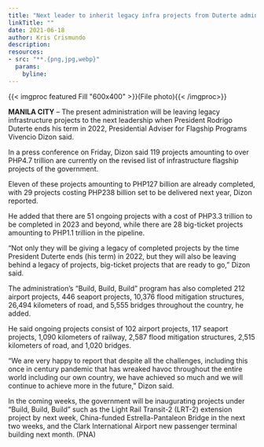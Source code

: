 ```yaml
---
title: "Next leader to inherit legacy infra projects from Duterte admin"
linkTitle: ""
date: 2021-06-18
author: Kris Crismundo
description:
resources:
- src: "**.{png,jpg,webp}"
  params:
    byline: 
---
```

{{< imgproc featured Fill "600x400" >}}(File photo){{< /imgproc>}}

**MANILA CITY** – The present administration will be leaving legacy infrastructure projects to the next leadership when President Rodrigo Duterte ends his term in 2022, Presidential Adviser for Flagship Programs Vivencio Dizon said.

In a press conference on Friday, Dizon said 119 projects amounting to over PHP4.7 trillion are currently on the revised list of infrastructure flagship projects of the government.

Eleven of these projects amounting to PHP127 billion are already completed, with 29 projects costing PHP238 billion set to be delivered next year, Dizon reported.

He added that there are 51 ongoing projects with a cost of PHP3.3 trillion to be completed in 2023 and beyond, while there are 28 big-ticket projects amounting to PHP1.1 trillion in the pipeline.

“Not only they will be giving a legacy of completed projects by the time President Duterte ends (his term) in 2022, but they will also be leaving behind a legacy of projects, big-ticket projects that are ready to go,” Dizon said.

The administration’s “Build, Build, Build” program has also completed 212 airport projects, 446 seaport projects, 10,376 flood mitigation structures, 26,494 kilometers of road, and 5,555 bridges throughout the country, he added.

He said ongoing projects consist of 102 airport projects, 117 seaport projects, 1,090 kilometers of railway, 2,587 flood mitigation structures, 2,515 kilometers of road, and 1,020 bridges.

“We are very happy to report that despite all the challenges, including this once in century pandemic that has wreaked havoc throughout the entire world including our own country, we have achieved so much and we will continue to achieve more in the future,” Dizon said.

In the coming weeks, the government will be inaugurating projects under “Build, Build, Build” such as the Light Rail Transit-2 (LRT-2) extension project by next week, China-funded Estrella-Pantaleon Bridge in the next two weeks, and the Clark International Airport new passenger terminal building next month. (PNA)